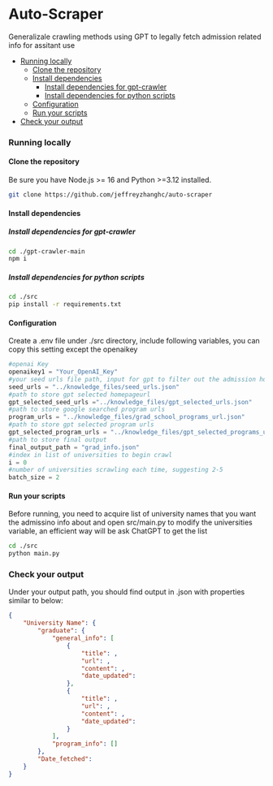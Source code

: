 # Auto-Scraper <!-- omit from toc -->

Generalizale crawling methods using GPT to legally fetch admission related info for assitant use



- [Running locally](#running-locally)
  - [Clone the repository](#clone-the-repository)
  - [Install dependencies](#install-dependencies)
    - [Install dependencies for gpt-crawler](#Install-dependencies-for-gpt-crawler)
    - [Install dependencies for python scripts](#Install-dependencies-for-python-scripts)
  - [Configuration](#configuration)
  - [Run your scripts](#run-your-scripts)
- [Check your output](#check-your-output)
  

### Running locally

#### Clone the repository

Be sure you have Node.js >= 16 and Python >=3.12 installed.


```sh
git clone https://github.com/jeffreyzhanghc/auto-scraper
```

#### Install dependencies

##### Install dependencies for gpt-crawler

```sh
cd ./gpt-crawler-main
npm i
```

##### Install dependencies for python scripts

```sh
cd ./src
pip install -r requirements.txt
```


#### Configuration
Create a .env file under ./src directory, include following variables, you can copy this setting except the openaikey
```python
#openai Key
openaikey1 = "Your_OpenAI_Key"
#your seed urls file path, input for gpt to filter out the admission homepage
seed_urls = "../knowledge_files/seed_urls.json"
#path to store gpt selected homepageurl
gpt_selected_seed_urls ="../knowledge_files/gpt_selected_urls.json"
#path to store google searched program urls
program_urls = "../knowledge_files/grad_school_programs_url.json"
#path to store gpt selected program urls
gpt_selected_program_urls = "../knowledge_files/gpt_selected_programs_url.json"
#path to store final output
final_output_path = "grad_info.json"
#index in list of universities to begin crawl
i = 0
#number of universities scrawling each time, suggesting 2-5
batch_size = 2
```

#### Run your scripts
Before running, you need to acquire list of university names that you want the admissino info about and open src/main.py to modify the universities variable, an efficient way will be ask ChatGPT to get the list
```sh
cd ./src
python main.py
```

### Check your output
Under your output path, you should find output in .json with properties similar to below:
```json
{
    "University Name": {
        "graduate": {
            "general_info": [
                {
                    "title": ,
                    "url": ,
                    "content": ,
                    "date_updated": 
                },
                {
                    "title": ,
                    "url": ,
                    "content": ,
                    "date_updated": 
                }
            ],
            "program_info": []
        },
        "Date_fetched": 
    }
}

```